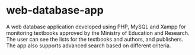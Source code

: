 # web-database-app
A web database application developed using PHP, MySQL and Xampp for monitoring textbooks approved by the Ministry of Education and Research.
The user can see the lists for the textbooks and authors, and publishers. The app also supports advanced search based on different criteria.
